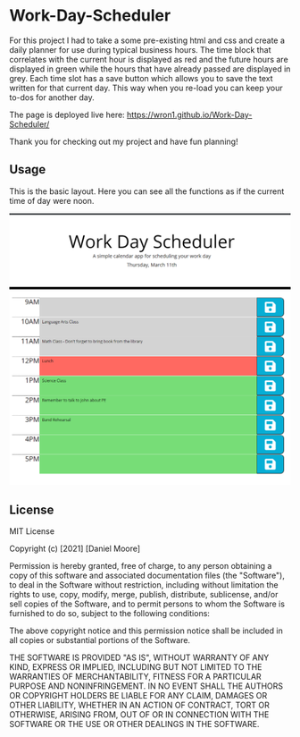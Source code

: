 # Work-Day-Scheduler

For this project I had to take a some pre-existing html and css and create a daily planner for use during typical business hours. The time block that correlates with the current hour is displayed as red and the future hours are displayed in green while the hours that have already passed are displayed in grey. Each time slot has a save button which allows you to save the text written for that current day. This way when you re-load you can keep your to-dos for another day.

The page is deployed live here: https://wron1.github.io/Work-Day-Scheduler/

Thank you for checking out my project and have fun planning!

## Usage

This is the basic layout. Here you can see all the functions as if the current time of day were noon.

![Screenshot 1](assets/img/screenshot1.PNG?raw=true)


## License

MIT License

Copyright (c) [2021] [Daniel Moore]

Permission is hereby granted, free of charge, to any person obtaining a copy
of this software and associated documentation files (the "Software"), to deal
in the Software without restriction, including without limitation the rights
to use, copy, modify, merge, publish, distribute, sublicense, and/or sell
copies of the Software, and to permit persons to whom the Software is
furnished to do so, subject to the following conditions:

The above copyright notice and this permission notice shall be included in all
copies or substantial portions of the Software.

THE SOFTWARE IS PROVIDED "AS IS", WITHOUT WARRANTY OF ANY KIND, EXPRESS OR
IMPLIED, INCLUDING BUT NOT LIMITED TO THE WARRANTIES OF MERCHANTABILITY,
FITNESS FOR A PARTICULAR PURPOSE AND NONINFRINGEMENT. IN NO EVENT SHALL THE
AUTHORS OR COPYRIGHT HOLDERS BE LIABLE FOR ANY CLAIM, DAMAGES OR OTHER
LIABILITY, WHETHER IN AN ACTION OF CONTRACT, TORT OR OTHERWISE, ARISING FROM,
OUT OF OR IN CONNECTION WITH THE SOFTWARE OR THE USE OR OTHER DEALINGS IN THE
SOFTWARE.
